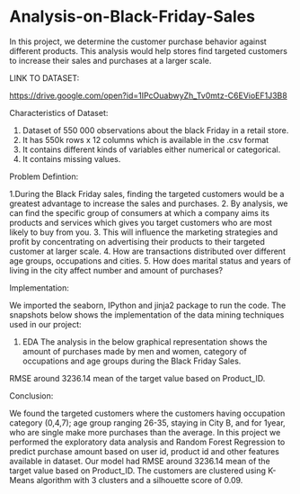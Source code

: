 # Analysis-on-Black-Friday-Sales
In this project, we determine the customer purchase behavior against different products. This analysis would help stores find targeted customers to increase their sales and purchases at a larger scale.

LINK TO DATASET:

https://drive.google.com/open?id=1IPcOuabwyZh_Tv0mtz-C6EVioEF1J3B8


Characteristics of Dataset:
1. Dataset of 550 000 observations about the black Friday in a retail store.
2. It has 550k rows x 12 columns which is available in the .csv format
3. It contains different kinds of variables either numerical or categorical. 
4. It contains missing values.

Problem Defintion:


1.During the Black Friday sales, finding the targeted customers would be a greatest advantage to increase the sales and purchases. 
2. By analysis, we can find the specific group of consumers at which a company aims its products and services which gives you target customers who are most likely to buy from you.
3. This will influence the marketing strategies and profit by concentrating on advertising their products to their targeted customer at larger scale.
4. How are transactions distributed over different age groups, occupations and cities.
5. How does marital status and years of living in the city affect number and amount of purchases?

Implementation:


We imported the seaborn, IPython and jinja2 package to run the code. The snapshots below shows the implementation of the data mining techniques used in our project:

1.	EDA
The analysis in the below graphical representation shows the amount of purchases made by men and women, category of occupations and age groups during the Black Friday Sales. 




RMSE around 3236.14 mean of the target value based on Product_ID.

Conclusion:


We found the targeted customers where the customers having occupation category (0,4,7); age group ranging 26-35, staying in City B, and for 1year, who are single make more purchases than the average. In this project we performed the exploratory data analysis and Random Forest Regression to predict purchase amount based on user id, product id and other features available in dataset. Our model had RMSE around 3236.14 mean of the target value based on Product_ID. The customers are clustered using K-Means algorithm with 3 clusters and a silhouette score of 0.09.





